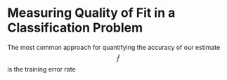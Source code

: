 # Measuring Quality of Fit in a Classification Problem
The most common approach for quantifying the accuracy of our estimate $$\hat f$$ is the training error rate